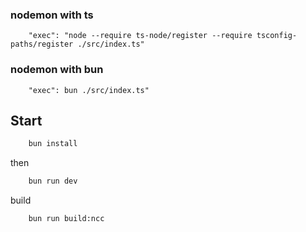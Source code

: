 ### nodemon with ts
```
    "exec": "node --require ts-node/register --require tsconfig-paths/register ./src/index.ts"
```

### nodemon with bun
```
    "exec": bun ./src/index.ts"
```

## Start

```sh
    bun install
```

then 
```sh
    bun run dev
```

build
```
    bun run build:ncc
```